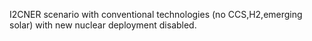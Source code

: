 I2CNER scenario with conventional technologies (no CCS,H2,emerging solar) with new nuclear deployment disabled.